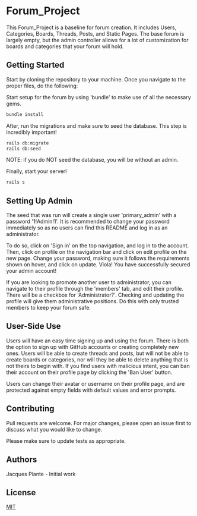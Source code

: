 # Forum_Project

This Forum_Project is a baseline for forum creation. It includes Users, Categories, Boards, Threads, Posts, and Static Pages. The base forum is largely empty, but the admin controller allows for a lot of customization for boards and categories that your forum will hold.

## Getting Started

Start by cloning the repository to your machine. Once you navigate to the proper files, do the following:

Start setup for the forum by using 'bundle' to make use of all the necessary gems.
```bash
bundle install
```

After, run the migrations and make sure to seed the database. This step is incredibly important!
```bash
rails db:migrate
rails db:seed
```
NOTE: if you do NOT seed the database, you will be without an admin.

Finally, start your server!
```bash
rails s
```

## Setting Up Admin

The seed that was run will create a single user 'primary_admin' with a password '1!Admin!1'. It is recommended to change your password immediately so as no users can
find this README and log in as an administrator.

To do so, click on 'Sign in' on the top navigation, and log in to the account. Then, click on profile on the navigation bar and click on edit profile on the new page. Change your password, making sure it follows the requirements shown on hover, and click on update. Viola! You have successfully secured your admin account!

If you are looking to promote another user to administrator, you can navigate to their profile through the 'members' tab, and edit their profile. There will be a checkbox for 'Administrator?'. Checking and updating the profile will give them administrative positions. Do this with only trusted members to keep your forum safe.

## User-Side Use

Users will have an easy time signing up and using the forum. There is both the option to sign up with GitHub accounts or creating completely new ones. Users will be able to create threads and posts, but will not be able to create boards or categories, nor will they be able to delete anything that is not theirs to begin with. If you find users with malicious intent, you can ban their account on their profile page by clicking the 'Ban User' button.

Users can change their avatar or username on their profile page, and are protected against empty fields with default values and error prompts.

## Contributing
Pull requests are welcome. For major changes, please open an issue first to discuss what you would like to change.

Please make sure to update tests as appropriate.

## Authors

Jacques Plante - Initial work

## License
[MIT](https://choosealicense.com/licenses/mit/)
